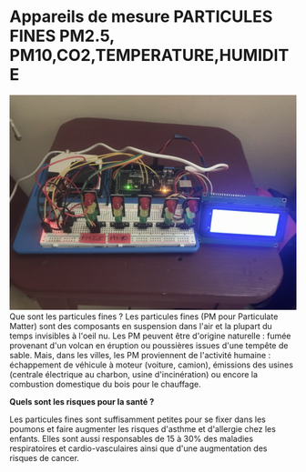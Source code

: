   # Appareils de mesure  PARTICULES FINES PM2.5, PM10,CO2,TEMPERATURE,HUMIDITE


![Drag Racing](picture.jpeg)
Que sont les particules fines ?
Les particules fines (PM pour Particulate Matter) sont des composants en suspension dans l'air et la plupart du temps invisibles à l'oeil nu. Les PM peuvent être d'origine naturelle : fumée provenant d'un volcan en éruption ou poussières issues d'une tempête de sable. Mais, dans les villes, les PM proviennent de l'activité humaine : échappement de véhicule à moteur (voiture, camion), émissions des usines (centrale électrique au charbon, usine d'incinération) ou encore la combustion domestique du bois pour le chauffage.

**Quels sont les risques pour la santé ?**

Les particules fines sont suffisamment petites pour se fixer dans les poumons et faire augmenter les risques d'asthme et d'allergie chez les enfants. Elles sont aussi responsables de 15 à 30% des maladies respiratoires et cardio-vasculaires ainsi que d'une augmentation des risques de cancer.

